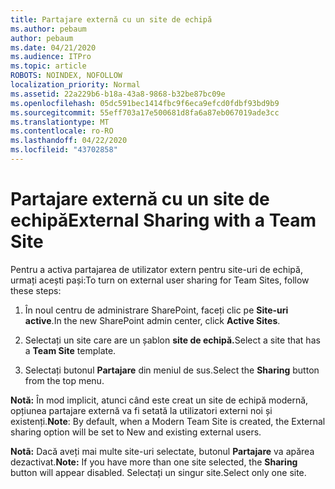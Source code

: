 ```yaml
---
title: Partajare externă cu un site de echipă
ms.author: pebaum
author: pebaum
ms.date: 04/21/2020
ms.audience: ITPro
ms.topic: article
ROBOTS: NOINDEX, NOFOLLOW
localization_priority: Normal
ms.assetid: 22a229b6-b18a-43a8-9868-b32be87bc09e
ms.openlocfilehash: 05dc591bec1414fbc9f6eca9efcd0fdbf93bd9b9
ms.sourcegitcommit: 55eff703a17e500681d8fa6a87eb067019ade3cc
ms.translationtype: MT
ms.contentlocale: ro-RO
ms.lasthandoff: 04/22/2020
ms.locfileid: "43702858"
---
```

# <a name="external-sharing-with-a-team-site"></a><span data-ttu-id="31182-102">Partajare externă cu un site de echipă</span><span class="sxs-lookup"><span data-stu-id="31182-102">External Sharing with a Team Site</span></span>

<span data-ttu-id="31182-103">Pentru a activa partajarea de utilizator extern pentru site-uri de echipă, urmați acești pași:</span><span class="sxs-lookup"><span data-stu-id="31182-103">To turn on external user sharing for Team Sites, follow these steps:</span></span> 
  
1. <span data-ttu-id="31182-104">În noul centru de administrare SharePoint, faceți clic pe **Site-uri active**.</span><span class="sxs-lookup"><span data-stu-id="31182-104">In the new SharePoint admin center, click **Active Sites**.</span></span>
  
2. <span data-ttu-id="31182-105">Selectați un site care are un șablon **site de echipă.**</span><span class="sxs-lookup"><span data-stu-id="31182-105">Select a site that has a **Team Site** template.</span></span> 
  
3. <span data-ttu-id="31182-106">Selectați butonul **Partajare** din meniul de sus.</span><span class="sxs-lookup"><span data-stu-id="31182-106">Select the **Sharing** button from the top menu.</span></span> 
  
 <span data-ttu-id="31182-107">**Notă:** În mod implicit, atunci când este creat un site de echipă modernă, opțiunea partajare externă va fi setată la utilizatori externi noi și existenți.</span><span class="sxs-lookup"><span data-stu-id="31182-107">**Note**: By default, when a Modern Team Site is created, the External sharing option will be set to New and existing external users.</span></span> 
  
 <span data-ttu-id="31182-108">**Notã:** Dacă aveți mai multe site-uri selectate, butonul **Partajare** va apărea dezactivat.</span><span class="sxs-lookup"><span data-stu-id="31182-108">**Note:** If you have more than one site selected, the **Sharing** button will appear disabled.</span></span> <span data-ttu-id="31182-109">Selectați un singur site.</span><span class="sxs-lookup"><span data-stu-id="31182-109">Select only one site.</span></span> 
  

